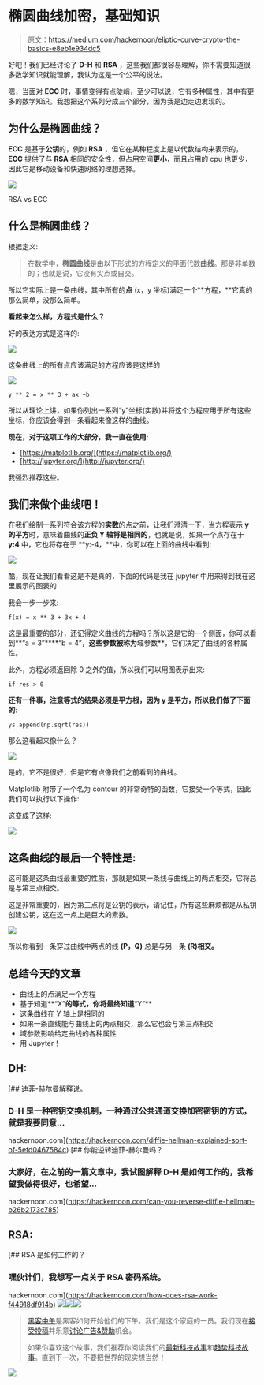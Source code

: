 # 椭圆曲线加密，基础知识

> 原文：<https://medium.com/hackernoon/eliptic-curve-crypto-the-basics-e8eb1e934dc5>

好吧！我们已经讨论了 **D-H** 和 **RSA** ，这些我们都很容易理解，你不需要知道很多数学知识就能理解，我认为这是一个公平的说法。

嗯，当面对 **ECC** 时，事情变得有点陡峭，至少可以说，它有多种属性，其中有更多的数学知识。我想把这个系列分成三个部分，因为我是边走边发现的。

## **为什么是椭圆曲线？**

**ECC** 是基于**公钥**的，例如 **RSA** ，但它在某种程度上是以代数结构来表示的， **ECC** 提供了与 **RSA** 相同的安全性，但占用空间**更小**，而且占用的 cpu 也更少，因此它是移动设备和快速网络的理想选择。

![](img/8bfd99f2a56f21512877658362eba27f.png)

RSA vs ECC

## 什么是椭圆曲线？

根据定义:

> 在数学中，**椭圆曲线**是由以下形式的方程定义的平面代数**曲线**。那是非单数的；也就是说，它没有尖点或自交。

所以它实际上是一条曲线，其中所有的**点** (x，y 坐标)满足一个**方程，**它真的那么简单，没那么简单。

**看起来怎么样，方程式是什么？**

好的表达方式是这样的:

![](img/bc8a001b0cccbc5949097b59a88a6e36.png)

这条曲线上的所有点应该满足的方程应该是这样的

![](img/49f498fdf294c9e459ad010283a97b30.png)

```
y ** 2 = x ** 3 + ax +b
```

所以从理论上讲，如果你列出一系列“y”坐标(实数)并将这个方程应用于所有这些坐标，你应该会得到一条看起来像这样的曲线。

**现在，对于这项工作的大部分，我一直在使用:**

*   [https://matplotlib.org/](https://matplotlib.org/)
*   [http://jupyter.org/](http://jupyter.org/)

我强烈推荐这些。

## **我们来做个曲线吧！**

在我们绘制一系列符合该方程的**实数**的点之前，让我们澄清一下，当方程表示 **y 的平方**时，意味着曲线的**正负 Y 轴将是相同的**，也就是说，如果一个点存在于 **y:4** 中，它也将存在于 **y:-4，**中，你可以在上面的曲线中看到:

![](img/3a06402c74b32430cabe6d15fae412c7.png)

酷，现在让我们看看这是不是真的，下面的代码是我在 jupyter 中用来得到我在这里展示的图表的

我会一步一步来:

```
f(x) = x ** 3 + 3x + 4
```

这是最重要的部分，还记得定义曲线的方程吗？所以这是它的一个侧面，你可以看到**“a = 3”****“b = 4”**，这些参数被称为**域参数**，它们决定了曲线的各种属性。

此外，方程必须返回除 0 之外的值，所以我们可以用图表示出来:

```
if res > 0 
```

**还有一件事，注意等式的结果必须是平方根，因为 y 是平方，所以我们做了下面的**:

```
ys.append(np.sqrt(res))
```

那么这看起来像什么？

![](img/e2ea8120a9ce5b139898c787c54eb6b5.png)

是的，它不是很好，但是它有点像我们之前看到的曲线。

Matplotlib 附带了一个名为 contour 的非常奇特的函数，它接受一个等式，因此我们可以执行以下操作:

这变成了这样:

![](img/b557b16ea6ccbfc16a25dd9750ee108b.png)

## 这条曲线的最后一个特性是:

这可能是这条曲线最重要的性质，那就是如果一条线与曲线上的两点相交，它将总是与第三点相交。

这是非常重要的，因为第三点将是公钥的表示，请记住，所有这些麻烦都是从私钥创建公钥，这在这一点上是巨大的素数。

![](img/0ad44db91cd08561a8b9db38af428959.png)

所以你看到一条穿过曲线中两点的线 **(P，Q)** 总是与另一条 **(R)相交。**

## **总结今天的文章**

*   曲线上的点满足一个方程
*   基于知道**“X”**的等式，你将最终知道**“Y”**
*   这条曲线在 Y 轴上是相同的
*   如果一条直线能与曲线上的两点相交，那么它也会与第三点相交
*   域参数影响给定曲线的各种属性
*   用 Jupyter！

## DH:

[](https://hackernoon.com/diffie-hellman-explained-sort-of-5efd0467584c) [## 迪菲-赫尔曼解释说。

### D-H 是一种密钥交换机制，一种通过公共通道交换加密密钥的方式，就是我要同意…

hackernoon.com](https://hackernoon.com/diffie-hellman-explained-sort-of-5efd0467584c) [](https://hackernoon.com/can-you-reverse-diffie-hellman-b26b2173c785) [## 你能逆转迪菲-赫尔曼吗？

### 大家好，在之前的一篇文章中，我试图解释 D-H 是如何工作的，我希望我做得很好，也希望…

hackernoon.com](https://hackernoon.com/can-you-reverse-diffie-hellman-b26b2173c785) 

## RSA:

[](https://hackernoon.com/how-does-rsa-work-f44918df914b) [## RSA 是如何工作的？

### 嘿伙计们，我想写一点关于 RSA 密码系统。

hackernoon.com](https://hackernoon.com/how-does-rsa-work-f44918df914b) [![](img/50ef4044ecd4e250b5d50f368b775d38.png)](http://bit.ly/HackernoonFB)[![](img/979d9a46439d5aebbdcdca574e21dc81.png)](https://goo.gl/k7XYbx)[![](img/2930ba6bd2c12218fdbbf7e02c8746ff.png)](https://goo.gl/4ofytp)

> [黑客中午](http://bit.ly/Hackernoon)是黑客如何开始他们的下午。我们是这个家庭的一员。我们现在[接受投稿](http://bit.ly/hackernoonsubmission)并乐意[讨论广告&赞助](mailto:partners@amipublications.com)机会。
> 
> 如果你喜欢这个故事，我们推荐你阅读我们的[最新科技故事](http://bit.ly/hackernoonlatestt)和[趋势科技故事](https://hackernoon.com/trending)。直到下一次，不要把世界的现实想当然！

![](img/be0ca55ba73a573dce11effb2ee80d56.png)